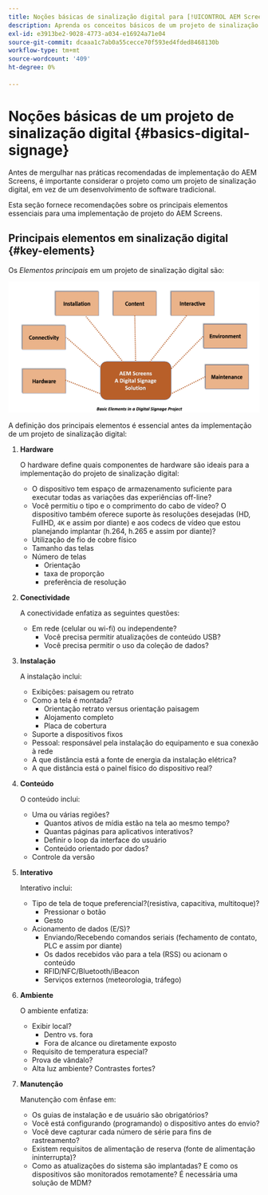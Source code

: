 ```yaml
---
title: Noções básicas de sinalização digital para [!UICONTROL AEM Screens]
description: Aprenda os conceitos básicos de um projeto de sinalização digital.
exl-id: e3913be2-9028-4773-a034-e16924a71e04
source-git-commit: dcaaa1c7ab0a55cecce70f593ed4fded8468130b
workflow-type: tm+mt
source-wordcount: '409'
ht-degree: 0%

---
```


# Noções básicas de um projeto de sinalização digital {#basics-digital-signage}

Antes de mergulhar nas práticas recomendadas de implementação do AEM Screens, é importante considerar o projeto como um projeto de sinalização digital, em vez de um desenvolvimento de software tradicional.

Esta seção fornece recomendações sobre os principais elementos essenciais para uma implementação de projeto do AEM Screens.

## Principais elementos em sinalização digital {#key-elements}

Os *Elementos principais* em um projeto de sinalização digital são:

![](/help/assets/Elements-Revised.png)

A definição dos principais elementos é essencial antes da implementação de um projeto de sinalização digital:

1. **Hardware**

   O hardware define quais componentes de hardware são ideais para a implementação do projeto de sinalização digital:
   * O dispositivo tem espaço de armazenamento suficiente para executar todas as variações das experiências off-line?
   * Você permitiu o tipo e o comprimento do cabo de vídeo? O dispositivo também oferece suporte às resoluções desejadas (HD, FullHD, `4K` e assim por diante) e aos codecs de vídeo que estou planejando implantar (h.264, h.265 e assim por diante)?
   * Utilização de fio de cobre físico
   * Tamanho das telas
   * Número de telas
      * Orientação
      * taxa de proporção
      * preferência de resolução

1. **Conectividade**

   A conectividade enfatiza as seguintes questões:
   * Em rede (celular ou wi-fi) ou independente?
      * Você precisa permitir atualizações de conteúdo USB?
      * Você precisa permitir o uso da coleção de dados?

1. **Instalação**

   A instalação inclui:
   * Exibições: paisagem ou retrato
   * Como a tela é montada?
      * Orientação retrato versus orientação paisagem
      * Alojamento completo
      * Placa de cobertura
   * Suporte a dispositivos fixos
   * Pessoal: responsável pela instalação do equipamento e sua conexão à rede
   * A que distância está a fonte de energia da instalação elétrica?
   * A que distância está o painel físico do dispositivo real?

1. **Conteúdo**

   O conteúdo inclui:
   * Uma ou várias regiões?
      * Quantos ativos de mídia estão na tela ao mesmo tempo?
      * Quantas páginas para aplicativos interativos?
      * Definir o loop da interface do usuário
      * Conteúdo orientado por dados?
   * Controle da versão

1. **Interativo**

   Interativo inclui:
   * Tipo de tela de toque preferencial?(resistiva, capacitiva, multitoque)?
      * Pressionar o botão
      * Gesto
   * Acionamento de dados (E/S)?
      * Enviando/Recebendo comandos seriais (fechamento de contato, PLC e assim por diante)
      * Os dados recebidos vão para a tela (RSS) ou acionam o conteúdo
      * RFID/NFC/Bluetooth/iBeacon
      * Serviços externos (meteorologia, tráfego)

1. **Ambiente**

   O ambiente enfatiza:
   * Exibir local?
      * Dentro vs. fora
      * Fora de alcance ou diretamente exposto
   * Requisito de temperatura especial?
   * Prova de vândalo?
   * Alta luz ambiente? Contrastes fortes?

1. **Manutenção**

   Manutenção com ênfase em:

   * Os guias de instalação e de usuário são obrigatórios?
   * Você está configurando (programando) o dispositivo antes do envio?
   * Você deve capturar cada número de série para fins de rastreamento?
   * Existem requisitos de alimentação de reserva (fonte de alimentação ininterrupta)?
   * Como as atualizações do sistema são implantadas? E como os dispositivos são monitorados remotamente? É necessária uma solução de MDM?
